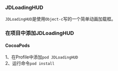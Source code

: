 ### JDLoadingHUD
`JDLoadingHUD`是使用`Object-c`写的一个简单动画加载框。

### 在项目中添加JDLoadingHUD
#### CocoaPods
1、在Profile中添加`pod JDLoadingHUD`
<br>2、运行命令`pod install`
